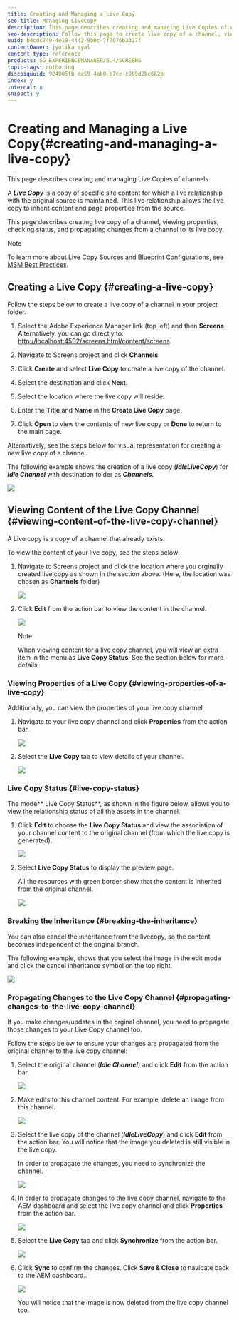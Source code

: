 ```yaml
---
title: Creating and Managing a Live Copy
seo-title: Managing LiveCopy
description: This page describes creating and managing Live Copies of channels.
seo-description: Follow this page to create live copy of a channel, view properties, check status, and propagate changes from a channel to its live copy.
uuid: b4cdc749-4e19-4442-9b0c-7f7076b3327f
contentOwner: jyotika syal
content-type: reference
products: SG_EXPERIENCEMANAGER/6.4/SCREENS
topic-tags: authoring
discoiquuid: 924005fb-ee59-4ab0-b7ce-c969d2bc682b
index: y
internal: n
snippet: y
---
```


# Creating and Managing a Live Copy{#creating-and-managing-a-live-copy}

This page describes creating and managing Live Copies of channels.

A ***Live Copy*** is a copy of specific site content for which a live relationship with the original source is maintained. This live relationship allows the live copy to inherit content and page properties from the source.

This page describes creating live copy of a channel, viewing properties, checking status, and propagating changes from a channel to its live copy.

>[!NOTE]
>
>To learn more about Live Copy Sources and Blueprint Configurations, see [MSM Best Practices](../../sites/administering/using/msm-best-practices.md). [](../../sites/administering/using/msm-best-practices.md)

## Creating a Live Copy {#creating-a-live-copy}

Follow the steps below to create a live copy of a channel in your project folder.

1. Select the Adobe Experience Manager link (top left) and then **Screens**. Alternatively, you can ﻿go directly to: [http://localhost:4502/screens.html/content/screens](http://localhost:4502/screens.html/content/screens).

1. Navigate to Screens project and click **Channels**. 
1. Click **Create** and select **Live Copy** to create a live copy of the channel.

1. Select the destination and click **Next**.
1. Select the location where the live copy will reside.
1. Enter the **Title** and **Name** in the **Create Live Copy** page.

1. Click **Open** to view the contents of new live copy or **Done** to return to the main page.

Alternatively, see the steps below for visual representation for creating a new live copy of a channel.

The following example shows the creation of a live copy (***IdleLiveCopy***) for ***Idle Channel*** with destination folder as ***Channels***.

![](assets/chlimage_1-3.gif)

## Viewing Content of the Live Copy Channel {#viewing-content-of-the-live-copy-channel}

A Live copy is a copy of a channel that already exists.

To view the content of your live copy, see the steps below:

1. Navigate to Screens project and click the location where you orginally created live copy as shown in the section above. (Here, the location was chosen as **Channels** folder)

   ![](assets/chlimage_1-55.png)

1. Click **Edit** from the action bar to view the content in the channel.

   ![](assets/chlimage_1-56.png)

   >[!NOTE]
   >
   >When viewing content for a live copy channel, you will view an extra item in the menu as **Live Copy Status**. See the section below for more details.

### Viewing Properties of a Live Copy {#viewing-properties-of-a-live-copy}

Additionally, you can view the properties of your live copy channel.

1. Navigate to your live copy channel and click **Properties** from the action bar.

   ![](assets/chlimage_1-57.png)

1. Select the **Live Copy** tab to view details of your channel.

   ![](assets/chlimage_1-58.png)

### Live Copy Status {#live-copy-status}

The mode** Live Copy Status**, as shown in the figure below, allows you to view the relationship status of all the assets in the channel.

1. Click **Edit** to choose the **Live Copy Status** and view the association of your channel content to the original channel (from which the live copy is generated).

   ![](assets/chlimage_1-59.png)

1. Select **Live Copy Status** to display the preview page.

   All the resources with green border show that the content is inherited from the original channel.

   ![](assets/chlimage_1-60.png)

### Breaking the Inheritance {#breaking-the-inheritance}

You can also cancel the inheritance from the livecopy, so the content becomes independent of the original branch.

The following example, shows that you select the image in the edit mode and click the cancel inheritance symbol on the top right.

![](assets/chlimage_1-61.png)

### Propagating Changes to the Live Copy Channel {#propagating-changes-to-the-live-copy-channel}

If you make changes/updates in the orginal channel, you need to propagate those changes to your Live Copy channel too.

Follow the steps below to ensure your changes are propagated from the original channel to the live copy channel:

1. Select the original channel (***Idle Channel***) and click **Edit** from the action bar.

   ![](assets/chlimage_1-62.png)

1. Make edits to this channel content. For example, delete an image from this channel.

   ![](assets/chlimage_1-63.png)

1. Select the live copy of the channel (***IdleLiveCopy***) and click **Edit** from the action bar. You will notice that the image you deleted is still visible in the live copy.

   In order to propagate the changes, you need to synchronize the channel.

   ![](assets/chlimage_1-64.png)

1. In order to propagate changes to the live copy channel, navigate to the AEM dashboard and select the live copy channel and click **Properties** from the action bar.

   ![](assets/chlimage_1-65.png)

1. Select the **Live Copy** tab and click **Synchronize** from the action bar.

   ![](assets/chlimage_1-66.png)

1. Click **Sync** to confirm the changes. Click **Save & Close** to navigate back to the AEM dashboard..

   ![](assets/chlimage_1-67.png)

   You will notice that the image is now deleted from the live copy channel too.


